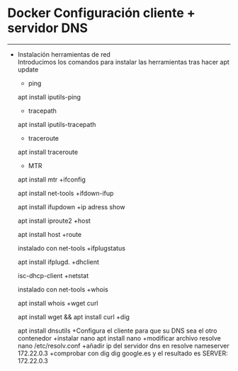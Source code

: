 # **Docker Configuración cliente + servidor DNS**
***
+ Instalación herramientas de red  
Introducimos los comandos para instalar las herramientas tras hacer apt update  
    + ping  
    
    apt install iputils-ping
    + tracepath  
    
    apt install iputils-tracepath
    + traceroute  
    
    apt install traceroute
    + MTR  
    
    apt install mtr
    +ifconfig  
    
    apt install net-tools
    +ifdown-ifup  
    
    apt install ifupdown
    +ip adress show  
    
    apt install iproute2
    +host  
    
    apt install host
    +route  
    
    instalado con net-tools
    +ifplugstatus  
    
    apt install ifplugd.
    +dhclient  
    
    isc-dhcp-client
    +netstat  
    
    instalado con net-tools
    +whois  
    
    apt install whois
    +wget curl  
    
    apt install wget && apt install curl
    +dig  
    
    apt install dnsutils
+Configura el cliente para que su DNS sea el otro contenedor
    +instalar nano
    apt install nano
    +modificar archivo resolve
    nano /etc/resolv.conf
    +añadir ip del servidor dns en resolve
    nameserver 172.22.0.3
    +comprobar con dig
    dig google.es y el resultado es SERVER: 172.22.0.3

